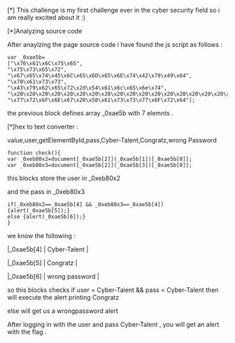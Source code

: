 [*] This challenge is my first challenge ever in the cyber security field so i am really excited about it :)

[*]Analyzing source code

After anaylzing the page source code i have found the js script as follows :
```
var _0xae5b=         
["\x76\x61\x6C\x75\x65",
"\x75\x73\x65\x72",
"\x67\x65\x74\x45\x6C\x65\x6D\x65\x6E\x74\x42\x79\x49\x64",
"\x70\x61\x73\x73",
"\x43\x79\x62\x65\x72\x2d\x54\x61\x6c\x65\x6e\x74",     
"\x20\x20\x20\x20\x20\x20\x20\x20\x20\x20\x20\x20\x20\x20\x20\x20\x20\x20\x20\x20\x20\x20\x43\x6F\x6E\x67\x72\x61\x74\x7A\x20\x0A\x0A", 
"\x77\x72\x6F\x6E\x67\x20\x50\x61\x73\x73\x77\x6F\x72\x64"]; 
```
the previous block defines array _0xae5b with 7 elemnts .

[*]hex to text converter :

value,user,getElementById,pass,Cyber-Talent,Congratz,wrong Password
```
function check(){
var _0xeb80x2=document[_0xae5b[2]](_0xae5b[1])[_0xae5b[0]];
var _0xeb80x3=document[_0xae5b[2]](_0xae5b[3])[_0xae5b[0]];

```
this blocks store the user in _0xeb80x2 

and the pass in _0xeb80x3

```
if(_0xeb80x2==_0xae5b[4] && _0xeb80x3==_0xae5b[4])        
{alert(_0xae5b[5]);}     
else {alert(_0xae5b[6]);}  
}

```
we know the following :

|_0xae5b[4] |  Cyber-Talent |

|_0xae5b[5] | Congratz |

|_0xae5b[6] | wrong password |

so this blocks checks if user = Cyber-Talent && pass = Cyber-Talent then will execute the alert printing Congratz

else will get us a wrongpassword alert 

After logging in with the user and pass Cyber-Talent , you will get an alert  with the flag .


